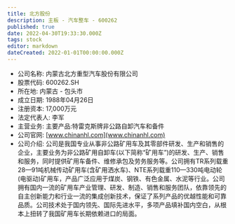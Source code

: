 ```yaml
---
title: 北方股份
description: 主板 - 汽车整车 - 600262
published: true
date: 2022-04-30T19:33:30.000Z
tags: stock
editor: markdown
dateCreated: 2022-01-01T00:00:00.000Z
---
```


- 公司名称: 内蒙古北方重型汽车股份有限公司
- 股票代码: 600262.SH
- 所在地: 内蒙古 - 包头市
- 成立日期: 1988年04月26日
- 注册资本: 17,000万元
- 法定代表人: 李军
- 主营业务: 主要产品:特雷克斯牌非公路自卸汽车和备件
- 公司官网: [www.chinanhl.com](www.chinanhl.com)
- 公司介绍: 公司是我国专业从事非公路矿用车及其零部件研发、生产和销售的企业，主要业务为非公路矿用自卸车(以下简称“矿用车”)的研发、生产、销售和服务，同时提供矿用车备件、维修承包及劳务服务等。公司拥有TR系列载重28—91吨机械传动矿用车(含矿用洒水车)、NTE系列载重110—330吨电动轮(电驱动)矿用车，产品广泛应用于煤炭、钢铁、有色金属、水泥等行业。公司拥有国内一流的矿用车产业管理、研发、制造、销售和服务团队，依靠领先的自主创新能力和行业一流的集成创新技术，保证了系列产品的优越性能和可靠品质。公司技术处于国内领先、国际先进水平，多项产品填补国内空白，从根本上扭转了我国矿用车长期依赖进口的局面。


